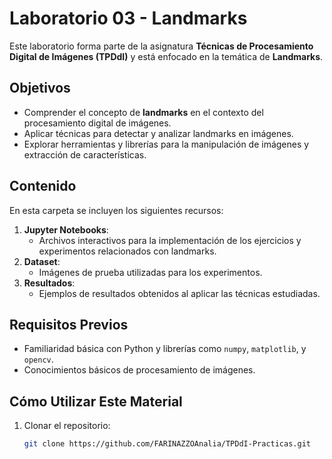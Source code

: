 # Laboratorio 03 - Landmarks

Este laboratorio forma parte de la asignatura **Técnicas de Procesamiento Digital de Imágenes (TPDdI)** y está enfocado en la temática de **Landmarks**.

## Objetivos

- Comprender el concepto de **landmarks** en el contexto del procesamiento digital de imágenes.
- Aplicar técnicas para detectar y analizar landmarks en imágenes.
- Explorar herramientas y librerías para la manipulación de imágenes y extracción de características.

## Contenido

En esta carpeta se incluyen los siguientes recursos:

1. **Jupyter Notebooks**: 
   - Archivos interactivos para la implementación de los ejercicios y experimentos relacionados con landmarks.
2. **Dataset**:
   - Imágenes de prueba utilizadas para los experimentos.
3. **Resultados**:
   - Ejemplos de resultados obtenidos al aplicar las técnicas estudiadas.

## Requisitos Previos

- Familiaridad básica con Python y librerías como `numpy`, `matplotlib`, y `opencv`.
- Conocimientos básicos de procesamiento de imágenes.

## Cómo Utilizar Este Material

1. Clonar el repositorio:
   ```bash
   git clone https://github.com/FARINAZZOAnalia/TPDdI-Practicas.git

